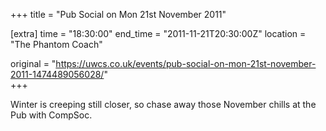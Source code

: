 +++
title = "Pub Social on Mon 21st November 2011"

[extra]
time = "18:30:00"
end_time = "2011-11-21T20:30:00Z"
location = "The Phantom Coach"

original = "https://uwcs.co.uk/events/pub-social-on-mon-21st-november-2011-1474489056028/"    
+++

Winter is creeping still closer, so chase away those November chills at the Pub with CompSoc.

